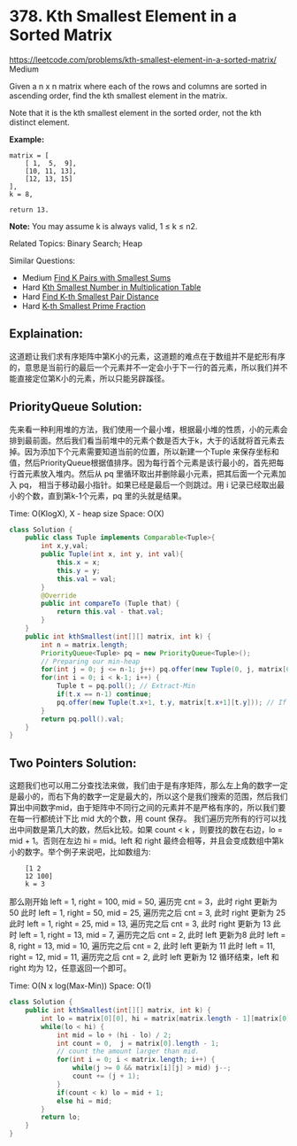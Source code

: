 # 378. Kth Smallest Element in a Sorted Matrix
<https://leetcode.com/problems/kth-smallest-element-in-a-sorted-matrix/>
Medium


Given a n x n matrix where each of the rows and columns are sorted in ascending order, find the kth smallest element in the matrix.

Note that it is the kth smallest element in the sorted order, not the kth distinct element.

**Example:**

    matrix = [
        [ 1,  5,  9],
        [10, 11, 13],
        [12, 13, 15]
    ],
    k = 8,

    return 13.

**Note:**
You may assume k is always valid, 1 ≤ k ≤ n2.

Related Topics: Binary Search; Heap

Similar Questions:

* Medium [Find K Pairs with Smallest Sums](https://leetcode.com/problems/find-k-pairs-with-smallest-sums/)
* Hard [Kth Smallest Number in Multiplication Table](https://leetcode.com/problems/kth-smallest-number-in-multiplication-table/)
* Hard [Find K-th Smallest Pair Distance](https://leetcode.com/problems/find-k-th-smallest-pair-distance/)
* Hard [K-th Smallest Prime Fraction](https://leetcode.com/problems/k-th-smallest-prime-fraction/)

## Explaination: 
这道题让我们求有序矩阵中第K小的元素，这道题的难点在于数组并不是蛇形有序的，意思是当前行的最后一个元素并不一定会小于下一行的首元素，所以我们并不能直接定位第K小的元素，所以只能另辟蹊径。

## PriorityQueue Solution: 
先来看一种利用堆的方法，我们使用一个最小堆，根据最小堆的性质，小的元素会排到最前面。然后我们看当前堆中的元素个数是否大于k，大于的话就将首元素去掉。因为添加下个元素需要知道当前的位置，所以新建一个Tuple 来保存坐标和值，然后PriorityQueue根据值排序。因为每行首个元素是该行最小的，首先把每行首元素放入堆内。然后从 pq 里循环取出并删除最小元素，把其后面一个元素加入 pq， 相当于移动最小指针。如果已经是最后一个则跳过。用 i 记录已经取出最小的个数，直到第k-1个元素，pq 里的头就是结果。 

Time: O(KlogX), X - heap size
Space: O(X)

```java
class Solution {
    public class Tuple implements Comparable<Tuple>{
        int x,y,val;
        public Tuple(int x, int y, int val){
            this.x = x;
            this.y = y;
            this.val = val;
        }
        @Override
        public int compareTo (Tuple that) {
            return this.val - that.val;
        }
    }
    public int kthSmallest(int[][] matrix, int k) {
        int n = matrix.length;
        PriorityQueue<Tuple> pq = new PriorityQueue<Tuple>();
        // Preparing our min-heap
        for(int j = 0; j <= n-1; j++) pq.offer(new Tuple(0, j, matrix[0][j])); //Add triplets of information for first element in each row
        for(int i = 0; i < k-1; i++) {
            Tuple t = pq.poll(); // Extract-Min
            if(t.x == n-1) continue;
            pq.offer(new Tuple(t.x+1, t.y, matrix[t.x+1][t.y])); // If there is any new elements in the current row, add them
        }
        return pq.poll().val;
    }
}
```


## Two Pointers Solution: 
这题我们也可以用二分查找法来做，我们由于是有序矩阵，那么左上角的数字一定是最小的，而右下角的数字一定是最大的，所以这个是我们搜索的范围，然后我们算出中间数字mid，由于矩阵中不同行之间的元素并不是严格有序的，所以我们要在每一行都统计下比 mid 大的个数，用 count 保存。 我们遍历完所有的行可以找出中间数是第几大的数，然后k比较。如果 count < k ，则要找的数在右边，lo = mid + 1。否则在左边 hi = mid。left 和 right 最终会相等，并且会变成数组中第k小的数字。举个例子来说吧，比如数组为:
```
    [1 2
    12 100]
    k = 3
```
那么刚开始 left = 1, right = 100, mid = 50, 遍历完 cnt = 3，此时 right 更新为 50
此时 left = 1, right = 50, mid = 25, 遍历完之后 cnt = 3, 此时 right 更新为 25
此时 left = 1, right = 25, mid = 13, 遍历完之后 cnt = 3, 此时 right 更新为 13
此时 left = 1, right = 13, mid = 7, 遍历完之后 cnt = 2, 此时 left 更新为8
此时 left = 8, right = 13, mid = 10, 遍历完之后 cnt = 2, 此时 left 更新为 11
此时 left = 11, right = 12, mid = 11, 遍历完之后 cnt = 2, 此时 left 更新为 12
循环结束，left 和 right 均为 12，任意返回一个即可。

Time: O(N x log(Max-Min))
Space: O(1)

```java
class Solution {
    public int kthSmallest(int[][] matrix, int k) {
        int lo = matrix[0][0], hi = matrix[matrix.length - 1][matrix[0].length - 1] + 1;//[lo, hi)
        while(lo < hi) {
            int mid = lo + (hi - lo) / 2;
            int count = 0,  j = matrix[0].length - 1;
            // count the amount larger than mid.
            for(int i = 0; i < matrix.length; i++) {
                while(j >= 0 && matrix[i][j] > mid) j--;
                count += (j + 1);
            }
            if(count < k) lo = mid + 1;
            else hi = mid;
        }
        return lo;
    }
}
```
